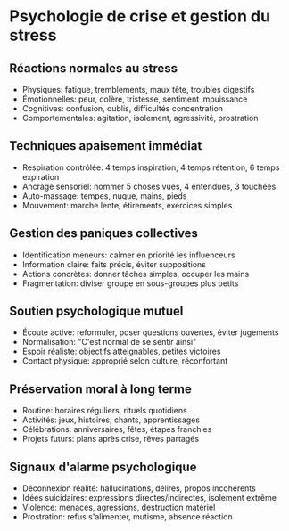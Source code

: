 # Psychologie de crise et gestion du stress

## Réactions normales au stress
- Physiques: fatigue, tremblements, maux tête, troubles digestifs
- Émotionnelles: peur, colère, tristesse, sentiment impuissance
- Cognitives: confusion, oublis, difficultés concentration
- Comportementales: agitation, isolement, agressivité, prostration

## Techniques apaisement immédiat
- Respiration contrôlée: 4 temps inspiration, 4 temps rétention, 6 temps expiration
- Ancrage sensoriel: nommer 5 choses vues, 4 entendues, 3 touchées
- Auto-massage: tempes, nuque, mains, pieds
- Mouvement: marche lente, étirements, exercices simples

## Gestion des paniques collectives
- Identification meneurs: calmer en priorité les influenceurs
- Information claire: faits précis, éviter suppositions
- Actions concrètes: donner tâches simples, occuper les mains
- Fragmentation: diviser groupe en sous-groupes plus petits

## Soutien psychologique mutuel
- Écoute active: reformuler, poser questions ouvertes, éviter jugements
- Normalisation: "C'est normal de se sentir ainsi"
- Espoir réaliste: objectifs atteignables, petites victoires
- Contact physique: approprié selon culture, réconfortant

## Préservation moral à long terme
- Routine: horaires réguliers, rituels quotidiens
- Activités: jeux, histoires, chants, apprentissages
- Célébrations: anniversaires, fêtes, étapes franchies
- Projets futurs: plans après crise, rêves partagés

## Signaux d'alarme psychologique
- Déconnexion réalité: hallucinations, délires, propos incohérents
- Idées suicidaires: expressions directes/indirectes, isolement extrême
- Violence: menaces, agressions, destruction matériel
- Prostration: refus s'alimenter, mutisme, absence réaction
